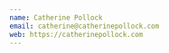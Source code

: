 ```yaml
---
name: Catherine Pollock
email: catherine@catherinepollock.com
web: https://catherinepollock.com
---
```

